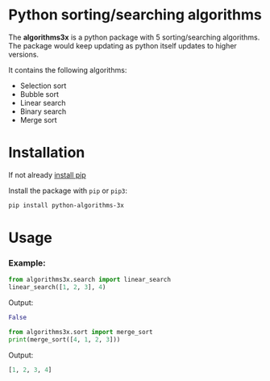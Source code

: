 # Python sorting/searching algorithms


The **algorithms3x** is a python package with 5 sorting/searching algorithms. The package would keep updating as python itself updates to higher versions.

It contains the following algorithms:

- Selection sort
- Bubble sort
- Linear search
- Binary search
- Merge sort

# Installation
If not already [install pip](https://pip.pypa.io/en/stable/installing/)

Install the package with `pip` or `pip3`:

```bash
pip install python-algorithms-3x
```

# Usage
### Example:

```Python
from algorithms3x.search import linear_search
linear_search([1, 2, 3], 4)
```

Output:
```Python
False
```

```Python
from algorithms3x.sort import merge_sort
print(merge_sort([4, 1, 2, 3]))
```

Output:
```Python
[1, 2, 3, 4]
```
